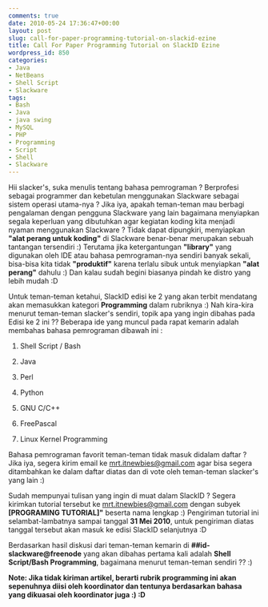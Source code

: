 ```yaml
---
comments: true
date: 2010-05-24 17:36:47+00:00
layout: post
slug: call-for-paper-programming-tutorial-on-slackid-ezine
title: Call For Paper Programming Tutorial on SlackID Ezine
wordpress_id: 850
categories:
- Java
- NetBeans
- Shell Script
- Slackware
tags:
- Bash
- Java
- java swing
- MySQL
- PHP
- Programming
- Script
- Shell
- Slackware
---
```


Hii slacker's, suka menulis tentang bahasa pemrograman ? Berprofesi sebagai programmer dan kebetulan menggunakan Slackware sebagai sistem operasi utama-nya ? Jika iya, apakah teman-teman mau berbagi pengalaman dengan pengguna Slackware yang lain bagaimana menyiapkan segala keperluan yang dibutuhkan agar kegiatan koding kita menjadi nyaman menggunakan Slackware ? Tidak dapat dipungkiri, menyiapkan **"alat perang untuk koding"** di Slackware benar-benar merupakan sebuah tantangan tersendiri :) Terutama jika ketergantungan **"library"** yang digunakan oleh IDE atau bahasa pemrograman-nya sendiri banyak sekali, bisa-bisa kita tidak **"produktif"** karena terlalu sibuk untuk menyiapkan **"alat perang"** dahulu :) Dan kalau sudah begini biasanya pindah ke distro yang lebih mudah :D

Untuk teman-teman ketahui, SlackID edisi ke 2 yang akan terbit mendatang akan memasukkan kategori **Programming** dalam rubriknya :) Nah kira-kira menurut teman-teman slacker's sendiri, topik apa yang ingin dibahas pada Edisi ke 2 ini ?? Beberapa ide yang muncul pada rapat kemarin adalah membahas bahasa pemrograman dibawah ini :




  1. Shell Script / Bash


  2. Java


  3. Perl


  4. Python


  5. GNU C/C++


  6. FreePascal


  7. Linux Kernel Programming


<!-- more -->
Bahasa pemrograman favorit teman-teman tidak masuk didalam daftar ? Jika iya, segera kirim email ke [mrt.itnewbies@gmail.com](mailto:mrt.itnewbies@gmail.com) agar bisa segera ditambahkan ke dalam daftar diatas dan di vote oleh teman-teman slacker's yang lain :)

Sudah mempunyai tulisan yang ingin di muat dalam SlackID ? Segera kirimkan tutorial tersebut ke [mrt.itnewbies@gmail.com](mailto:mrt.itnewbies@gmail.com) dengan subyek **[PROGRAMING TUTORIAL]"** beserta nama lengkap :) Pengiriman tutorial ini selambat-lambatnya sampai tanggal **31 Mei 2010**, untuk pengiriman diatas tanggal tersebut akan masuk ke edisi SlackID selanjutnya :D

Berdasarkan hasil diskusi dari teman-teman kemarin di **##id-slackware@freenode** yang akan dibahas pertama kali adalah **Shell Script/Bash Programming**, bagaimana menurut teman-teman sendiri ?? :) 

**Note: Jika tidak kiriman artikel, berarti rubrik programming ini akan sepenuhnya diisi oleh koordinator dan tentunya berdasarkan bahasa yang dikuasai oleh koordinator juga :) :D**

